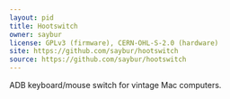 ```yaml
---
layout: pid
title: Hootswitch
owner: saybur
license: GPLv3 (firmware), CERN-OHL-S-2.0 (hardware)
site: https://github.com/saybur/hootswitch
source: https://github.com/saybur/hootswitch
---
```

ADB keyboard/mouse switch for vintage Mac computers.
